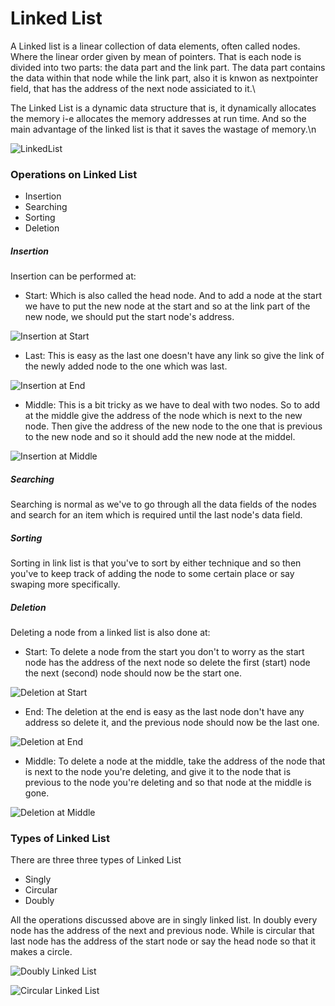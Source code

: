 # Linked List

A Linked list is a linear collection of data elements, often called nodes. Where the linear order 
given by mean of pointers. That is each node is divided into two parts: the data part and the link 
part. The data part contains the data within that node while the link part, also it is knwon as 
nextpointer field, that has the address of the next node assiciated to it.\

The Linked List is a dynamic data structure that is, it dynamically allocates the memory i-e allocates 
the memory addresses at run time. And so the main advantage of the linked list is that it saves the 
wastage of memory.\n

![LinkedList](https://github.com/taneemishere/Java-A-Z/blob/Taneem_Jan/Data%20Structures/LinkedList/Images/Linked%20List-Page-1.png)

### Operations on Linked List
-	Insertion
-	Searching
-	Sorting
-	Deletion

##### Insertion
Insertion can be performed at:

-	Start: Which is also called the head node. And to add a node at the start we have to put 
the new node at the start and so at the link part of the new node, we should put the start node's 
address.

![Insertion at Start](https://github.com/taneemishere/Java-A-Z/blob/Taneem_Jan/Data%20Structures/LinkedList/Images/Insertion%20At%20Start-Page-2.png)


-	Last: This is easy as the last one doesn't have any link so give the link of the newly 
added node to the one which was last.

![Insertion at End](https://github.com/taneemishere/Java-A-Z/blob/Taneem_Jan/Data%20Structures/LinkedList/Images/Insertion%20At%20End-Page-3.png)

 
-	Middle: This is a bit tricky as we have to deal with two nodes. So to add at the middle 
give the address of the node which is next to the new node. Then give the address of the new node 
to the one that is previous to the new node and so it should add the new node at the middel.

![Insertion at Middle](https://github.com/taneemishere/Java-A-Z/blob/Taneem_Jan/Data%20Structures/LinkedList/Images/Insertion%20At%20Middle-Page-4.png)


##### Searching
Searching is normal as we've to go through all the data fields of the nodes and search for an item 
which is required until the last node's data field.

##### Sorting
Sorting in link list is that you've to sort by either technique and so then you've to keep track of 
adding the node to some certain place or say swaping more specifically.

##### Deletion
Deleting a node from a linked list is also done at:
-	Start: To delete a node from the start you don't to worry as the start node has the address of 
the next node so delete the first (start) node the next (second) node should now be the start one.

![Deletion at Start](https://github.com/taneemishere/Java-A-Z/blob/Taneem_Jan/Data%20Structures/LinkedList/Images/Deletion%20At%20Start-Page-5.png)


-	End: The deletion at the end is easy as the last node don't have any address so delete it, and 
the previous node should now be the last one.

![Deletion at End](https://github.com/taneemishere/Java-A-Z/blob/Taneem_Jan/Data%20Structures/LinkedList/Images/Deletion%20%20At%20End-Page-6.png)


-	Middle: To delete a node at the middle, take the address of the node that is next to the node 
you're deleting, and give it to the node that is previous to the node you're deleting and so that 
node at the middle is gone.

![Deletion at Middle](https://github.com/taneemishere/Java-A-Z/blob/Taneem_Jan/Data%20Structures/LinkedList/Images/Deletion%20At%20Middle-Page-7.png)



### Types of Linked List
There are three three types of Linked List
-	Singly
-	Circular
-	Doubly

All the operations discussed above are in singly linked list. In doubly every node has the address 
of the next and previous node. While is circular that last node has the address of the start node or 
say the head node so that it makes a circle.

![Doubly Linked List](https://github.com/taneemishere/Java-A-Z/blob/Taneem_Jan/Data%20Structures/LinkedList/Images/Doubly%20Linked%20List-Page-8.png)

![Circular Linked List](https://github.com/taneemishere/Java-A-Z/blob/Taneem_Jan/Data%20Structures/LinkedList/Images/Circular%20Linked%20List-Page-9.png)


